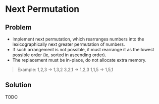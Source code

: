 # Next Permutation

## Problem
- Implement next permutation, which rearranges numbers into the lexicographically next greater permutation of numbers.
- If such arrangement is not possible, it must rearrange it as the lowest possible order (ie, sorted in ascending order).
- The replacement must be in-place, do not allocate extra memory.

> Example:
> 1,2,3 → 1,3,2
> 3,2,1 → 1,2,3
> 1,1,5 → 1,5,1

## Solution
TODO

